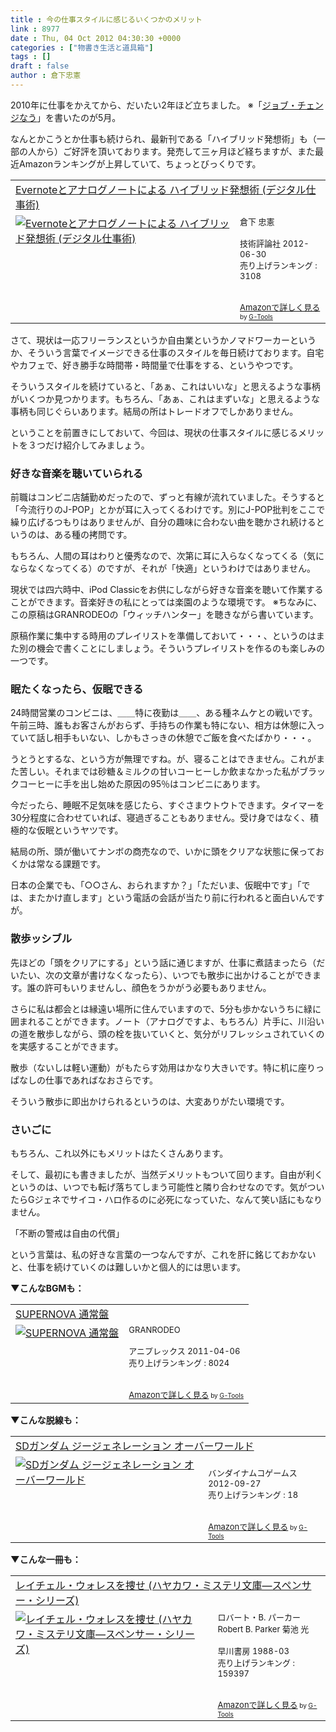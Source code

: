 ```yaml
---
title : 今の仕事スタイルに感じるいくつかのメリット
link : 8977
date : Thu, 04 Oct 2012 04:30:30 +0000
categories : ["物書き生活と道具箱"]
tags : []
draft : false
author : 倉下忠憲
---
```


2010年に仕事をかえてから、だいたい2年ほど立ちました。
※「<a href="https://rashita.net/blog/?p=3836">ジョブ・チェンジなう</a>」を書いたのが5月。

なんとかこうとか仕事も続けられ、最新刊である「ハイブリッド発想術」も（一部の人から）ご好評を頂いております。発売して三ヶ月ほど経ちますが、また最近Amazonランキングが上昇していて、ちょっとびっくりです。

<table  border="0" cellpadding="5"><tr><td colspan="2"><a href="http://www.amazon.co.jp/Evernote%E3%81%A8%E3%82%A2%E3%83%8A%E3%83%AD%E3%82%B0%E3%83%8E%E3%83%BC%E3%83%88%E3%81%AB%E3%82%88%E3%82%8B-%E3%83%8F%E3%82%A4%E3%83%96%E3%83%AA%E3%83%83%E3%83%89%E7%99%BA%E6%83%B3%E8%A1%93-%E3%83%87%E3%82%B8%E3%82%BF%E3%83%AB%E4%BB%95%E4%BA%8B%E8%A1%93-%E5%80%89%E4%B8%8B-%E5%BF%A0%E6%86%B2/dp/4774151505%3FSubscriptionId%3D15SMZCTB9V8NGR2TW082%26tag%3Drashita1000-22%26linkCode%3Dxm2%26camp%3D2025%26creative%3D165953%26creativeASIN%3D4774151505" target="_blank">Evernoteとアナログノートによる ハイブリッド発想術 (デジタル仕事術)</a><img src="http://www.assoc-amazon.jp/e/ir?t=rashita1000-22&l=ur2&o=9" width="1" height="1" style="border: none;" alt="" /></td></tr><tr><td valign="top"><a href="http://www.amazon.co.jp/Evernote%E3%81%A8%E3%82%A2%E3%83%8A%E3%83%AD%E3%82%B0%E3%83%8E%E3%83%BC%E3%83%88%E3%81%AB%E3%82%88%E3%82%8B-%E3%83%8F%E3%82%A4%E3%83%96%E3%83%AA%E3%83%83%E3%83%89%E7%99%BA%E6%83%B3%E8%A1%93-%E3%83%87%E3%82%B8%E3%82%BF%E3%83%AB%E4%BB%95%E4%BA%8B%E8%A1%93-%E5%80%89%E4%B8%8B-%E5%BF%A0%E6%86%B2/dp/4774151505%3FSubscriptionId%3D15SMZCTB9V8NGR2TW082%26tag%3Drashita1000-22%26linkCode%3Dxm2%26camp%3D2025%26creative%3D165953%26creativeASIN%3D4774151505" target="_blank"><img src="http://ecx.images-amazon.com/images/I/41kEDq5iQ6L._SL160_.jpg" border="0" alt="Evernoteとアナログノートによる ハイブリッド発想術 (デジタル仕事術)" /></a></td><td valign="top"><font size="-1">倉下 忠憲 <br /><br />技術評論社  2012-06-30<br />売り上げランキング : 3108<br /><br /><br /><a href="http://www.amazon.co.jp/Evernote%E3%81%A8%E3%82%A2%E3%83%8A%E3%83%AD%E3%82%B0%E3%83%8E%E3%83%BC%E3%83%88%E3%81%AB%E3%82%88%E3%82%8B-%E3%83%8F%E3%82%A4%E3%83%96%E3%83%AA%E3%83%83%E3%83%89%E7%99%BA%E6%83%B3%E8%A1%93-%E3%83%87%E3%82%B8%E3%82%BF%E3%83%AB%E4%BB%95%E4%BA%8B%E8%A1%93-%E5%80%89%E4%B8%8B-%E5%BF%A0%E6%86%B2/dp/4774151505%3FSubscriptionId%3D15SMZCTB9V8NGR2TW082%26tag%3Drashita1000-22%26linkCode%3Dxm2%26camp%3D2025%26creative%3D165953%26creativeASIN%3D4774151505" target="_blank">Amazonで詳しく見る</a></font><font size="-2"> by <a href="http://www.goodpic.com/mt/aws/index.html" >G-Tools</a></font></td></tr></table>

さて、現状は一応フリーランスというか自由業というかノマドワーカーというか、そういう言葉でイメージできる仕事のスタイルを毎日続けております。自宅やカフェで、好き勝手な時間帯・時間量で仕事をする、というやつです。

そういうスタイルを続けていると、「あぁ、これはいいな」と思えるような事柄がいくつか見つかります。もちろん、「あぁ、これはまずいな」と思えるような事柄も同じぐらいあります。結局の所はトレードオフでしかありません。

ということを前置きにしておいて、今回は、現状の仕事スタイルに感じるメリットを３つだけ紹介してみましょう。

<h3>好きな音楽を聴いていられる</h3>
前職はコンビニ店舗勤めだったので、ずっと有線が流れていました。そうすると「今流行りのJ-POP」とかが耳に入ってくるわけです。別にJ-POP批判をここで繰り広げるつもりはありませんが、自分の趣味に合わない曲を聴かされ続けるというのは、ある種の拷問です。

もちろん、人間の耳はわりと優秀なので、次第に耳に入らなくなってくる（気にならなくなってくる）のですが、それが「快適」というわけではありません。

現状では四六時中、iPod Classicをお供にしながら好きな音楽を聴いて作業することができます。音楽好きの私にとっては楽園のような環境です。
※ちなみに、この原稿はGRANRODEOの「ウィッチハンター」を聴きながら書いています。

原稿作業に集中する時用のプレイリストを準備しておいて・・・、というのはまた別の機会で書くことにしましょう。そういうプレイリストを作るのも楽しみの一つです。

<h3>眠たくなったら、仮眠できる</h3>
24時間営業のコンビニは、＿＿特に夜勤は＿＿、ある種ネムケとの戦いです。午前三時、誰もお客さんがおらず、手持ちの作業も特にない、相方は休憩に入っていて話し相手もいない、しかもさっきの休憩でご飯を食べたばかり・・・。

うとうとするな、という方が無理ですね。が、寝ることはできません。これがまた苦しい。それまでは砂糖＆ミルクの甘いコーヒーしか飲まなかった私がブラックコーヒーに手を出し始めた原因の95％はコンビニにあります。

今だったら、睡眠不足気味を感じたら、すぐさまウトウトできます。タイマーを30分程度に合わせていれば、寝過ぎることもありません。受け身ではなく、積極的な仮眠というヤツです。

結局の所、頭が働いてナンボの商売なので、いかに頭をクリアな状態に保っておくかは常なる課題です。

日本の企業でも、「○○さん、おられますか？」「ただいま、仮眠中です」「では、またかけ直します」という電話の会話が当たり前に行われると面白いんですが。
<h3>散歩ッシブル</h3>
先ほどの「頭をクリアにする」という話に通じますが、仕事に煮詰まったら（だいたい、次の文章が書けなくなったら）、いつでも散歩に出かけることができます。誰の許可もいりませんし、顔色をうかがう必要もありません。

さらに私は都会とは縁遠い場所に住んでいますので、5分も歩かないうちに緑に囲まれることができます。ノート（アナログですよ、もちろん）片手に、川沿いの道を散歩しながら、頭の栓を抜いていくと、気分がリフレッシュされていくのを実感することができます。

散歩（ないしは軽い運動）がもたらす効用はかなり大きいです。特に机に座りっぱなしの仕事であればなおさらです。

そういう散歩に即出かけられるというのは、大変ありがたい環境です。

<h3>さいごに</h3>
もちろん、これ以外にもメリットはたくさんあります。

そして、最初にも書きましたが、当然デメリットもついて回ります。自由が利くというのは、いつでも転げ落ちてしまう可能性と隣り合わせなのです。気がついたらGジェネでサイコ・ハロ作るのに必死になっていた、なんて笑い話にもなりません。

「不断の警戒は自由の代償」

という言葉は、私の好きな言葉の一つなんですが、これを肝に銘じておかないと、仕事を続けていくのは難しいかと個人的には思います。

<strong>▼こんなBGMも：</strong>

<table  border="0" cellpadding="5"><tr><td colspan="2"><a href="http://www.amazon.co.jp/SUPERNOVA-%E9%80%9A%E5%B8%B8%E7%9B%A4-GRANRODEO/dp/B004KOE0C6%3FSubscriptionId%3D15SMZCTB9V8NGR2TW082%26tag%3Drashita1000-22%26linkCode%3Dxm2%26camp%3D2025%26creative%3D165953%26creativeASIN%3DB004KOE0C6" target="_blank">SUPERNOVA 通常盤</a><img src="http://www.assoc-amazon.jp/e/ir?t=rashita1000-22&l=ur2&o=9" width="1" height="1" style="border: none;" alt="" /></td></tr><tr><td valign="top"><a href="http://www.amazon.co.jp/SUPERNOVA-%E9%80%9A%E5%B8%B8%E7%9B%A4-GRANRODEO/dp/B004KOE0C6%3FSubscriptionId%3D15SMZCTB9V8NGR2TW082%26tag%3Drashita1000-22%26linkCode%3Dxm2%26camp%3D2025%26creative%3D165953%26creativeASIN%3DB004KOE0C6" target="_blank"><img src="http://ecx.images-amazon.com/images/I/61Hp7HPjb8L._SL160_.jpg" border="0" alt="SUPERNOVA 通常盤" /></a></td><td valign="top"><font size="-1">GRANRODEO <br /><br />アニプレックス  2011-04-06<br />売り上げランキング : 8024<br /><br /><br /><a href="http://www.amazon.co.jp/SUPERNOVA-%E9%80%9A%E5%B8%B8%E7%9B%A4-GRANRODEO/dp/B004KOE0C6%3FSubscriptionId%3D15SMZCTB9V8NGR2TW082%26tag%3Drashita1000-22%26linkCode%3Dxm2%26camp%3D2025%26creative%3D165953%26creativeASIN%3DB004KOE0C6" target="_blank">Amazonで詳しく見る</a></font><font size="-2"> by <a href="http://www.goodpic.com/mt/aws/index.html" >G-Tools</a></font></td></tr></table>

<strong>▼こんな脱線も：</strong>

<table  border="0" cellpadding="5"><tr><td colspan="2"><a href="http://www.amazon.co.jp/%E3%83%90%E3%83%B3%E3%83%80%E3%82%A4%E3%83%8A%E3%83%A0%E3%82%B3%E3%82%B2%E3%83%BC%E3%83%A0%E3%82%B9-SD%E3%82%AC%E3%83%B3%E3%83%80%E3%83%A0-%E3%82%B8%E3%83%BC%E3%82%B8%E3%82%A7%E3%83%8D%E3%83%AC%E3%83%BC%E3%82%B7%E3%83%A7%E3%83%B3-%E3%82%AA%E3%83%BC%E3%83%90%E3%83%BC%E3%83%AF%E3%83%BC%E3%83%AB%E3%83%89/dp/B008DBOD2E%3FSubscriptionId%3D15SMZCTB9V8NGR2TW082%26tag%3Drashita1000-22%26linkCode%3Dxm2%26camp%3D2025%26creative%3D165953%26creativeASIN%3DB008DBOD2E" target="_blank">SDガンダム ジージェネレーション オーバーワールド</a><img src="http://www.assoc-amazon.jp/e/ir?t=rashita1000-22&l=ur2&o=9" width="1" height="1" style="border: none;" alt="" /></td></tr><tr><td valign="top"><a href="http://www.amazon.co.jp/%E3%83%90%E3%83%B3%E3%83%80%E3%82%A4%E3%83%8A%E3%83%A0%E3%82%B3%E3%82%B2%E3%83%BC%E3%83%A0%E3%82%B9-SD%E3%82%AC%E3%83%B3%E3%83%80%E3%83%A0-%E3%82%B8%E3%83%BC%E3%82%B8%E3%82%A7%E3%83%8D%E3%83%AC%E3%83%BC%E3%82%B7%E3%83%A7%E3%83%B3-%E3%82%AA%E3%83%BC%E3%83%90%E3%83%BC%E3%83%AF%E3%83%BC%E3%83%AB%E3%83%89/dp/B008DBOD2E%3FSubscriptionId%3D15SMZCTB9V8NGR2TW082%26tag%3Drashita1000-22%26linkCode%3Dxm2%26camp%3D2025%26creative%3D165953%26creativeASIN%3DB008DBOD2E" target="_blank"><img src="http://ecx.images-amazon.com/images/I/511uQDP%2BP%2BL._SL160_.jpg" border="0" alt="SDガンダム ジージェネレーション オーバーワールド" /></a></td><td valign="top"><font size="-1"><br />バンダイナムコゲームス  2012-09-27<br />売り上げランキング : 18<br /><br /><br /><a href="http://www.amazon.co.jp/%E3%83%90%E3%83%B3%E3%83%80%E3%82%A4%E3%83%8A%E3%83%A0%E3%82%B3%E3%82%B2%E3%83%BC%E3%83%A0%E3%82%B9-SD%E3%82%AC%E3%83%B3%E3%83%80%E3%83%A0-%E3%82%B8%E3%83%BC%E3%82%B8%E3%82%A7%E3%83%8D%E3%83%AC%E3%83%BC%E3%82%B7%E3%83%A7%E3%83%B3-%E3%82%AA%E3%83%BC%E3%83%90%E3%83%BC%E3%83%AF%E3%83%BC%E3%83%AB%E3%83%89/dp/B008DBOD2E%3FSubscriptionId%3D15SMZCTB9V8NGR2TW082%26tag%3Drashita1000-22%26linkCode%3Dxm2%26camp%3D2025%26creative%3D165953%26creativeASIN%3DB008DBOD2E" target="_blank">Amazonで詳しく見る</a></font><font size="-2"> by <a href="http://www.goodpic.com/mt/aws/index.html" >G-Tools</a></font></td></tr></table>

<strong>▼こんな一冊も：</strong>

<table  border="0" cellpadding="5"><tr><td colspan="2"><a href="http://www.amazon.co.jp/%E3%83%AC%E3%82%A4%E3%83%81%E3%82%A7%E3%83%AB%E3%83%BB%E3%82%A6%E3%82%A9%E3%83%AC%E3%82%B9%E3%82%92%E6%8D%9C%E3%81%9B-%E3%83%8F%E3%83%A4%E3%82%AB%E3%83%AF%E3%83%BB%E3%83%9F%E3%82%B9%E3%83%86%E3%83%AA%E6%96%87%E5%BA%AB%E2%80%95%E3%82%B9%E3%83%9A%E3%83%B3%E3%82%B5%E3%83%BC%E3%83%BB%E3%82%B7%E3%83%AA%E3%83%BC%E3%82%BA-%E3%83%AD%E3%83%90%E3%83%BC%E3%83%88%E3%83%BBB-%E3%83%91%E3%83%BC%E3%82%AB%E3%83%BC/dp/4150756554%3FSubscriptionId%3D15SMZCTB9V8NGR2TW082%26tag%3Drashita1000-22%26linkCode%3Dxm2%26camp%3D2025%26creative%3D165953%26creativeASIN%3D4150756554" target="_blank">レイチェル・ウォレスを捜せ (ハヤカワ・ミステリ文庫―スペンサー・シリーズ)</a><img src="http://www.assoc-amazon.jp/e/ir?t=rashita1000-22&l=ur2&o=9" width="1" height="1" style="border: none;" alt="" /></td></tr><tr><td valign="top"><a href="http://www.amazon.co.jp/%E3%83%AC%E3%82%A4%E3%83%81%E3%82%A7%E3%83%AB%E3%83%BB%E3%82%A6%E3%82%A9%E3%83%AC%E3%82%B9%E3%82%92%E6%8D%9C%E3%81%9B-%E3%83%8F%E3%83%A4%E3%82%AB%E3%83%AF%E3%83%BB%E3%83%9F%E3%82%B9%E3%83%86%E3%83%AA%E6%96%87%E5%BA%AB%E2%80%95%E3%82%B9%E3%83%9A%E3%83%B3%E3%82%B5%E3%83%BC%E3%83%BB%E3%82%B7%E3%83%AA%E3%83%BC%E3%82%BA-%E3%83%AD%E3%83%90%E3%83%BC%E3%83%88%E3%83%BBB-%E3%83%91%E3%83%BC%E3%82%AB%E3%83%BC/dp/4150756554%3FSubscriptionId%3D15SMZCTB9V8NGR2TW082%26tag%3Drashita1000-22%26linkCode%3Dxm2%26camp%3D2025%26creative%3D165953%26creativeASIN%3D4150756554" target="_blank"><img src="http://ecx.images-amazon.com/images/I/51Z6WGPTXBL._SL160_.jpg" border="0" alt="レイチェル・ウォレスを捜せ (ハヤカワ・ミステリ文庫―スペンサー・シリーズ)" /></a></td><td valign="top"><font size="-1">ロバート・B. パーカー Robert B. Parker 菊池 光 <br /><br />早川書房  1988-03<br />売り上げランキング : 159397<br /><br /><br /><a href="http://www.amazon.co.jp/%E3%83%AC%E3%82%A4%E3%83%81%E3%82%A7%E3%83%AB%E3%83%BB%E3%82%A6%E3%82%A9%E3%83%AC%E3%82%B9%E3%82%92%E6%8D%9C%E3%81%9B-%E3%83%8F%E3%83%A4%E3%82%AB%E3%83%AF%E3%83%BB%E3%83%9F%E3%82%B9%E3%83%86%E3%83%AA%E6%96%87%E5%BA%AB%E2%80%95%E3%82%B9%E3%83%9A%E3%83%B3%E3%82%B5%E3%83%BC%E3%83%BB%E3%82%B7%E3%83%AA%E3%83%BC%E3%82%BA-%E3%83%AD%E3%83%90%E3%83%BC%E3%83%88%E3%83%BBB-%E3%83%91%E3%83%BC%E3%82%AB%E3%83%BC/dp/4150756554%3FSubscriptionId%3D15SMZCTB9V8NGR2TW082%26tag%3Drashita1000-22%26linkCode%3Dxm2%26camp%3D2025%26creative%3D165953%26creativeASIN%3D4150756554" target="_blank">Amazonで詳しく見る</a></font><font size="-2"> by <a href="http://www.goodpic.com/mt/aws/index.html" >G-Tools</a></font></td></tr></table>

